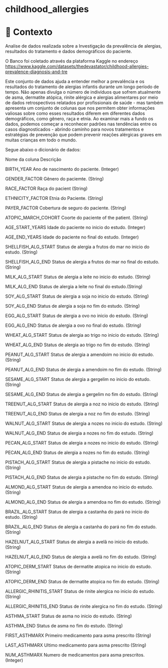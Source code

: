 # childhood_allergies

# 📖 Contexto
Analise de dados realizada sobre a Investigação da prevalência de alergias, resultados do tratamento e dados demográficos do paciente.

O Banco foi coletado através da plataforma Kaggle no endereço https://www.kaggle.com/datasets/thedevastator/childhood-allergies-prevalence-diagnosis-and-tre

Este conjunto de dados ajuda a entender melhor a prevalência e os resultados do tratamento de alergias infantis durante um longo período de tempo. Não apenas divulga o número de indivíduos que sofrem atualmente de asma, dermatite atópica, rinite alérgica e alergias alimentares por meio de dados retrospectivos relatados por profissionais de saúde - mas também apresenta um conjunto de colunas que nos permitem obter informações valiosas sobre como esses resultados diferem em diferentes dados demográficos, como gênero, raça e etnia. Ao examinar mais a fundo os dados, podemos começar a reconhecer padrões nas tendências entre os casos diagnosticados - abrindo caminho para novos tratamentos e estratégias de prevenção que podem prevenir reações alérgicas graves em muitas crianças em todo o mundo.

Segue abaixo o dicionário de dados:

Nome da coluna  	  Descrição

BIRTH_YEAR	        Ano de nascimento do paciente. (Integer)

GENDER_FACTOR	      Gênero do paciemte. (String)

RACE_FACTOR	        Raça do pacient (String)

ETHNICITY_FACTOR	  Etnia do Paciente. (String)

PAYER_FACTOR	      Cobertura de seguro do paciente. (String)

ATOPIC_MARCH_COHORT	Coorte do paciente of the patient. (String)

AGE_START_YEARS	    Idade do paciente no inicio do estudo. (Integer)

AGE_END_YEARS	      Idade do paciente no final do estudo. (Integer)

SHELLFISH_ALG_START	Status de alergia a frutos do mar no inicio do estudo. (String)

SHELLFISH_ALG_END	  Status de alergia a frutos do mar no final do estudo. (String)

MILK_ALG_START	    Status de alergia a leite no inicio do estudo. (String)

MILK_ALG_END	      Status de alergia a leite no final do estudo.(String)

SOY_ALG_START	      Status de alergia a soja no inicio do estudo. (String)

SOY_ALG_END	        Status de alergia a soja no fim do estudo. (String)

EGG_ALG_START	      Status de alergia a ovo no inicio do estudo. (String)

EGG_ALG_END	        Status de alergia a ovo no final do estudo. (String)

WHEAT_ALG_START	    Status de alergia ao trigo no inicio do estudo. (String)

WHEAT_ALG_END	      Status de alergia ao trigo no fim do estudo. (String)

PEANUT_ALG_START	  Status de alergia a amendoim no inicio do estudo. (String)

PEANUT_ALG_END	    Status de alergia a amendoim no fim do estudo. (String)

SESAME_ALG_START	  Status de alergia a gergelim no inicio do estudo. (String)

SESAME_ALG_END	    Status de alergia a gergelim no fim do estudo. (String)

TREENUT_ALG_START	  Status de alergia a noz no inicio do estudo. (String)

TREENUT_ALG_END	    Status de alergia a noz no fim do estudo. (String)

WALNUT_ALG_START	  Status de alergia a nozes no inicio do estudo. (String)

WALNUT_ALG_END	    Status de alergia a nozes no fim do estudo. (String)

PECAN_ALG_START	    Status de alergia a nozes no inicio do estudo. (String)

PECAN_ALG_END	      Status de alergia a nozes no fim do estudo. (String)

PISTACH_ALG_START	  Status de alergia a pistache no inicio do estudo. (String)

PISTACH_ALG_END	    Status de alergia a pistache no fim do estudo. (String)

ALMOND_ALG_START	  Status de alergia a amendoa no inicio do estudo. (String)

ALMOND_ALG_END	    Status de alergia a amendoa no fim do estudo.  (String)

BRAZIL_ALG_START	  Status de alergia a castanha do pará no inicio do estudo. (String)

BRAZIL_ALG_END	    Status de alergia a castanha do pará no fim do estudo. (String)

HAZELNUT_ALG_START	Status de alergia a avelã no inicio do estudo. (String)

HAZELNUT_ALG_END	  Status de alergia a avelã no fim do estudo. (String)

ATOPIC_DERM_START	  Status de dermatite atopica no inicio do estudo. (String)

ATOPIC_DERM_END	    Status de dermatite atopica no fim do estudo. (String)

ALLERGIC_RHINITIS_START	Status de rinite alergica no inicio do estudo. (String)

ALLERGIC_RHINITIS_END	Status de rinite alergica no fim do estudo. (String)

ASTHMA_START	      Status de asma no inicio do estudo. (String)

ASTHMA_END	        Status de asma no fim do estudo. (String)

FIRST_ASTHMARX	    Primeiro medicamento para asma prescrito (String)

LAST_ASTHMARX	      Ultimo medicamento para asma prescrito (String)

NUM_ASTHMARX	      Numero de medicamentos para asma prescritos. (Integer)
